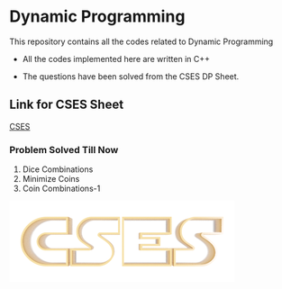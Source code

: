 # Dynamic Programming

This repository contains all the codes related to Dynamic Programming

* All the codes implemented here are written in C++

* The questions have been solved from the CSES DP Sheet. 

## Link for CSES Sheet
[CSES](https://cses.fi/problemset/list/)


### Problem Solved Till Now

1. Dice Combinations
2. Minimize Coins
3. Coin Combinations-1

![](images/cses.png)


